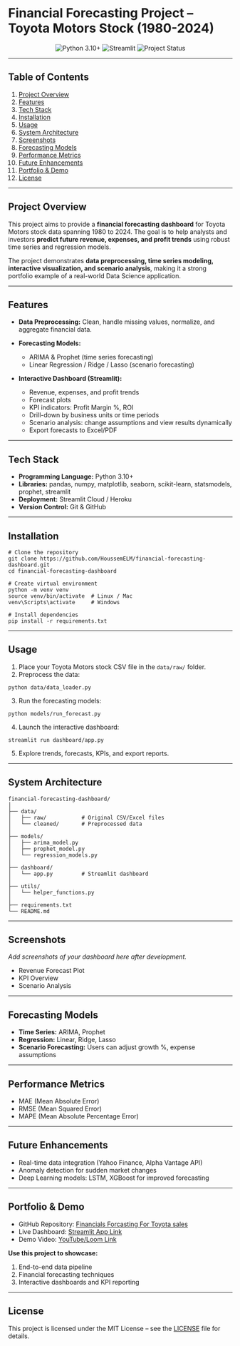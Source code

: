# Financial Forecasting Project – Toyota Motors Stock (1980-2024)

<p align="center">
  <img src="https://img.shields.io/badge/Python-3.10+-blue?logo=python" alt="Python 3.10+">
  <img src="https://img.shields.io/badge/Streamlit-Interactive%20Dashboard-green" alt="Streamlit">
  <img src="https://img.shields.io/badge/Status-Portfolio%20Project-yellow" alt="Project Status">
</p>

---

## Table of Contents

1. [Project Overview](#project-overview)
2. [Features](#features)
3. [Tech Stack](#tech-stack)
4. [Installation](#installation)
5. [Usage](#usage)
6. [System Architecture](#system-architecture)
7. [Screenshots](#screenshots)
8. [Forecasting Models](#forecasting-models)
9. [Performance Metrics](#performance-metrics)
10. [Future Enhancements](#future-enhancements)
11. [Portfolio & Demo](#portfolio--demo)
12. [License](#license)

---

## Project Overview

This project aims to provide a **financial forecasting dashboard** for Toyota Motors stock data spanning 1980 to 2024. The goal is to help analysts and investors **predict future revenue, expenses, and profit trends** using robust time series and regression models.

The project demonstrates **data preprocessing, time series modeling, interactive visualization, and scenario analysis**, making it a strong portfolio example of a real-world Data Science application.

---

## Features

* **Data Preprocessing:** Clean, handle missing values, normalize, and aggregate financial data.
* **Forecasting Models:**

  * ARIMA & Prophet (time series forecasting)
  * Linear Regression / Ridge / Lasso (scenario forecasting)
* **Interactive Dashboard (Streamlit):**

  * Revenue, expenses, and profit trends
  * Forecast plots
  * KPI indicators: Profit Margin %, ROI
  * Drill-down by business units or time periods
  * Scenario analysis: change assumptions and view results dynamically
  * Export forecasts to Excel/PDF

---

## Tech Stack

* **Programming Language:** Python 3.10+
* **Libraries:** pandas, numpy, matplotlib, seaborn, scikit-learn, statsmodels, prophet, streamlit
* **Deployment:** Streamlit Cloud / Heroku
* **Version Control:** Git & GitHub

---

## Installation

```
# Clone the repository
git clone https://github.com/HoussemELM/financial-forecasting-dashboard.git
cd financial-forecasting-dashboard

# Create virtual environment
python -m venv venv
source venv/bin/activate  # Linux / Mac
venv\Scripts\activate     # Windows

# Install dependencies
pip install -r requirements.txt
```

---

## Usage

1. Place your Toyota Motors stock CSV file in the `data/raw/` folder.
2. Preprocess the data:

```
python data/data_loader.py
```

3. Run the forecasting models:

```
python models/run_forecast.py
```

4. Launch the interactive dashboard:

```
streamlit run dashboard/app.py
```

5. Explore trends, forecasts, KPIs, and export reports.

---

## System Architecture

```
financial-forecasting-dashboard/
│
├── data/
│   ├── raw/           # Original CSV/Excel files
│   └── cleaned/       # Preprocessed data
│
├── models/
│   ├── arima_model.py
│   ├── prophet_model.py
│   └── regression_models.py
│
├── dashboard/
│   └── app.py         # Streamlit dashboard
│
├── utils/
│   └── helper_functions.py
│
├── requirements.txt
└── README.md
```

---

## Screenshots

*Add screenshots of your dashboard here after development.*

* Revenue Forecast Plot
* KPI Overview
* Scenario Analysis

---

## Forecasting Models

* **Time Series:** ARIMA, Prophet
* **Regression:** Linear, Ridge, Lasso
* **Scenario Forecasting:** Users can adjust growth %, expense assumptions

---

## Performance Metrics

* MAE (Mean Absolute Error)
* RMSE (Mean Squared Error)
* MAPE (Mean Absolute Percentage Error)

---

## Future Enhancements

* Real-time data integration (Yahoo Finance, Alpha Vantage API)
* Anomaly detection for sudden market changes
* Deep Learning models: LSTM, XGBoost for improved forecasting

---

## Portfolio & Demo

* GitHub Repository: [Financials Forcasting For Toyota sales](https://github.com/HoussemELM/Financials-Forcasting-Project)
* Live Dashboard: [Streamlit App Link](#)
* Demo Video: [YouTube/Loom Link](#)

**Use this project to showcase:**

1. End-to-end data pipeline
2. Financial forecasting techniques
3. Interactive dashboards and KPI reporting

---

## License

This project is licensed under the MIT License – see the [LICENSE](LICENSE) file for details.

